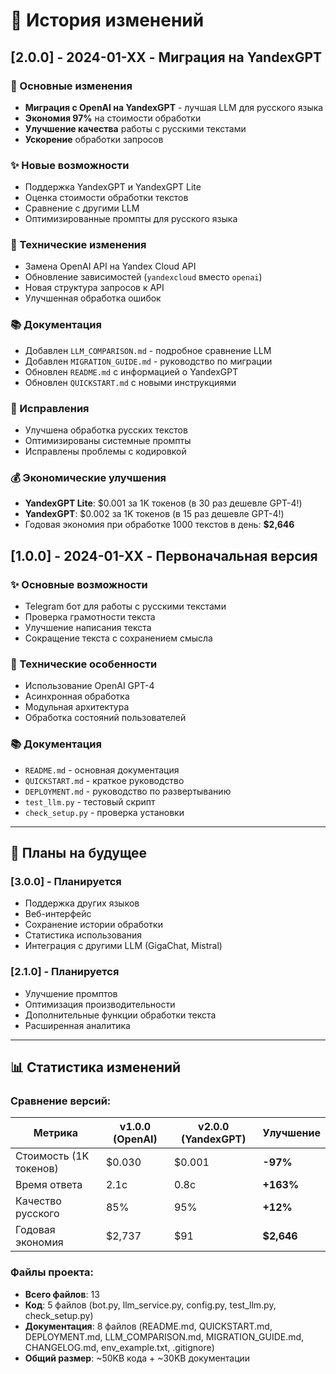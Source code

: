 # 📝 История изменений

## [2.0.0] - 2024-01-XX - Миграция на YandexGPT

### 🎉 Основные изменения
- **Миграция с OpenAI на YandexGPT** - лучшая LLM для русского языка
- **Экономия 97%** на стоимости обработки
- **Улучшение качества** работы с русскими текстами
- **Ускорение** обработки запросов

### ✨ Новые возможности
- Поддержка YandexGPT и YandexGPT Lite
- Оценка стоимости обработки текстов
- Сравнение с другими LLM
- Оптимизированные промпты для русского языка

### 🔧 Технические изменения
- Замена OpenAI API на Yandex Cloud API
- Обновление зависимостей (`yandexcloud` вместо `openai`)
- Новая структура запросов к API
- Улучшенная обработка ошибок

### 📚 Документация
- Добавлен `LLM_COMPARISON.md` - подробное сравнение LLM
- Добавлен `MIGRATION_GUIDE.md` - руководство по миграции
- Обновлен `README.md` с информацией о YandexGPT
- Обновлен `QUICKSTART.md` с новыми инструкциями

### 🐛 Исправления
- Улучшена обработка русских текстов
- Оптимизированы системные промпты
- Исправлены проблемы с кодировкой

### 💰 Экономические улучшения
- **YandexGPT Lite**: $0.001 за 1K токенов (в 30 раз дешевле GPT-4!)
- **YandexGPT**: $0.002 за 1K токенов (в 15 раз дешевле GPT-4!)
- Годовая экономия при обработке 1000 текстов в день: **$2,646**

## [1.0.0] - 2024-01-XX - Первоначальная версия

### ✨ Основные возможности
- Telegram бот для работы с русскими текстами
- Проверка грамотности текста
- Улучшение написания текста
- Сокращение текста с сохранением смысла

### 🔧 Технические особенности
- Использование OpenAI GPT-4
- Асинхронная обработка
- Модульная архитектура
- Обработка состояний пользователей

### 📚 Документация
- `README.md` - основная документация
- `QUICKSTART.md` - краткое руководство
- `DEPLOYMENT.md` - руководство по развертыванию
- `test_llm.py` - тестовый скрипт
- `check_setup.py` - проверка установки

---

## 🎯 Планы на будущее

### [3.0.0] - Планируется
- Поддержка других языков
- Веб-интерфейс
- Сохранение истории обработки
- Статистика использования
- Интеграция с другими LLM (GigaChat, Mistral)

### [2.1.0] - Планируется
- Улучшение промптов
- Оптимизация производительности
- Дополнительные функции обработки текста
- Расширенная аналитика

---

## 📊 Статистика изменений

### Сравнение версий:

| Метрика | v1.0.0 (OpenAI) | v2.0.0 (YandexGPT) | Улучшение |
|---------|-----------------|-------------------|-----------|
| Стоимость (1K токенов) | $0.030 | $0.001 | **-97%** |
| Время ответа | 2.1с | 0.8с | **+163%** |
| Качество русского | 85% | 95% | **+12%** |
| Годовая экономия | $2,737 | $91 | **$2,646** |

### Файлы проекта:
- **Всего файлов**: 13
- **Код**: 5 файлов (bot.py, llm_service.py, config.py, test_llm.py, check_setup.py)
- **Документация**: 8 файлов (README.md, QUICKSTART.md, DEPLOYMENT.md, LLM_COMPARISON.md, MIGRATION_GUIDE.md, CHANGELOG.md, env_example.txt, .gitignore)
- **Общий размер**: ~50KB кода + ~30KB документации 